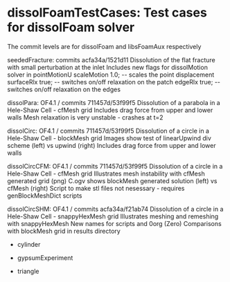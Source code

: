 # dissolFoamTestCases: Test cases for dissolFoam solver

The commit levels are for dissolFoam and libsFoamAux respectively

seededFracture: commits acfa34a/1521d11 
    Dissolution of the flat fracture with small perturbation at the inlet
    Includes new flags for dissolMotion solver in pointMotionU
    scaleMotion   1.0;  -- scales the point displacement
    surfaceRlx    true; -- switches on/off relaxation on the patch
    edgeRlx       true; -- switches on/off relaxation on the edges 

dissolPara: OF4.1 / commits 711457d/53f99f5
    Dissolution of a parabola in a Hele-Shaw Cell - cfMesh grid
    Includes drag force from upper and lower walls
    Mesh relaxation is very unstable - crashes at t=2
    
dissolCirc: OF4.1 / commits 711457d/53f99f5
    Dissolution of a circle in a Hele-Shaw Cell - blockMesh grid
    Images show test of linearUpwind div scheme (left) vs upwind (right)
    Includes drag force from upper and lower walls

dissolCircCFM: OF4.1 / commits 711457d/53f99f5
    Dissolution of a circle in a Hele-Shaw Cell - cfMesh grid
    Illustrates mesh instability with cfMesh generated grid (png)
    C.ogv shows blockMesh generated solution (left) vs cfMesh (right)
    Script to make stl files not nesessary - requires genBlockMeshDict scripts 

dissolCircSHM: OF4.1 / commits acfa34a/f21ab74
    Dissolution of a circle in a Hele-Shaw Cell - snappyHexMesh grid
    Illustrates meshing and remeshing with snappyHexMesh
    New names for scripts and 0org (Zero)
    Comparisons with blockMesh grid in results directory


* cylinder


* gypsumExperiment


* triangle



